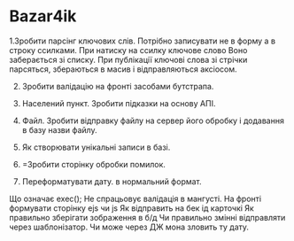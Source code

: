 # Bazar4ik
1.Зробити  парсінг ключових слів.
	Потрібно записувати не в форму а в строку ссилками. При натиску на ссилку ключове слово 
Воно заберається зі списку. При публікації ключові слова зі стрічки парсяться, збераються в масив і відправляються аксіосом.


2. Зробити валідацію на фронті засобами бутстрапа.

4. Населений пункт. Зробити підказки на основу АПІ. 
 
6. Файл. Зробити відправку файлу на сервер його обробку і додавання в базу назви файлу.

8. Як створювати унікальні записи в базі.
9. =Зробити сторінку обробки помилок.
10. Переформатувати дату. в нормальний формат.

Що означає exec();
Не спрацьовує валідація в мангусті.
На фронті формувати сторінку ejs чи js
Як відправить на бек ід карточкі
Як правильно зберігати зображення в б/д
Чи правильно змінні відправляти через шаблонізатор. Чи може через ДЖ мона зловить ту дату.